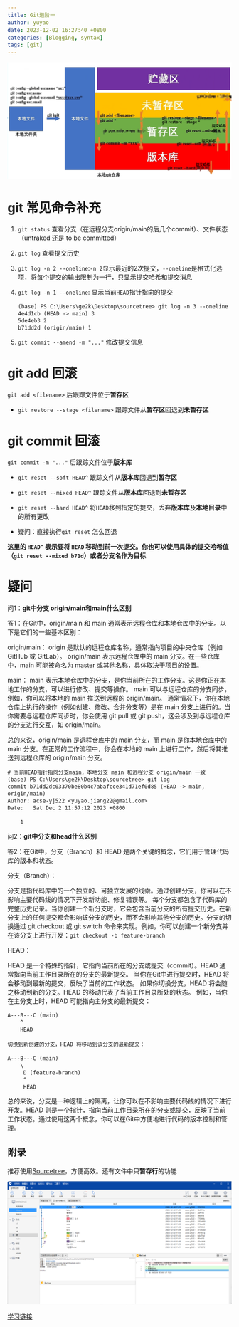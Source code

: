 ```yaml
---
title: Git进阶一
author: yuyao
date: 2023-12-02 16:27:40 +0800
categories: [Blogging, syntax]
tags: [git]
---
```


![intro.png](https://raw.githubusercontent.com/acse-yj522/acse-yj522.github.io/main/_posts/figures/231202intro.png)

# git 常见命令补充

1. `git status` 查看分支（在远程分支origin/main的后几个commit）、文件状态（untraked 还是 to be committed）

2. `git log` 查看提交历史

3. `git log -n 2 --oneline`:`-n 2`显示最近的2次提交，`--oneline`是格式化选项，将每个提交的输出限制为一行，只显示提交哈希和提交消息

4. `git log -n 1 --oneline`: 显示当前`HEAD`指针指向的提交

    ```shell
    (base) PS C:\Users\ge2k\Desktop\sourcetree> git log -n 3 --oneline
    4e4d1cb (HEAD -> main) 3
    5de4eb3 2
    b71dd2d (origin/main) 1
    ```

5. `git commit --amend -m "..."` 修改提交信息


# git add 回滚
`git add <filename>` 后跟踪文件位于**暂存区**

- `git restore --stage <filename>` 跟踪文件从**暂存区**回退到**未暂存区**


# git commit 回滚

`git commit -m "..."` 后跟踪文件位于**版本库**

- `git reset --soft HEAD^` 跟踪文件从**版本库**回退到**暂存区**

- `git reset --mixed HEAD^` 跟踪文件从**版本库**回退到**未暂存区**

- `git reset --hard HEAD^` 将`HEAD`移到指定的提交，丢弃**版本库**及**本地目录**中的所有更改

- 疑问：直接执行`git reset` 怎么回退

**这里的 `HEAD^` 表示要将 `HEAD` 移动到前一次提交。你也可以使用具体的提交哈希值（`git reset --mixed b71d`）或者分支名作为目标**


# 疑问

问1：**git中分支 origin/main和main什么区别**

答1：在Git中，origin/main 和 main 通常表示远程仓库和本地仓库中的分支。以下是它们的一些基本区别：

origin/main：
origin 是默认的远程仓库名称，通常指向项目的中央仓库（例如 GitHub 或 GitLab）。
origin/main 表示远程仓库中的 main 分支。在一些仓库中，main 可能被命名为 master 或其他名称，具体取决于项目的设置。

main：
main 表示本地仓库中的分支，是你当前所在的工作分支。这是你正在本地工作的分支，可以进行修改、提交等操作。
main 可以与远程仓库的分支同步，例如，你可以将本地的 main 推送到远程的 origin/main。
通常情况下，你在本地仓库上执行的操作（例如创建、修改、合并分支等）是在 main 分支上进行的。当你需要与远程仓库同步时，你会使用 git pull 或 git push，这会涉及到与远程仓库的分支进行交互，如 origin/main。

总的来说，origin/main 是远程仓库中的 main 分支，而 main 是你本地仓库中的 main 分支。在正常的工作流程中，你会在本地的 main 上进行工作，然后将其推送到远程仓库的 origin/main 分支。

```shell
# 当前HEAD指针指向分支main，本地分支 main 和远程分支 origin/main 一致
(base) PS C:\Users\ge2k\Desktop\sourcetree> git log
commit b71dd2dc03370be80b4c7abafcce341d71ef0d85 (HEAD -> main, origin/main)
Author: acse-yj522 <yuyao.jiang22@gmail.com>
Date:   Sat Dec 2 11:57:12 2023 +0800

    1
```

问2：**git中分支和head什么区别**

答2：在Git中，分支（Branch）和 HEAD 是两个关键的概念，它们用于管理代码库的版本和状态。

分支（Branch）：

分支是指代码库中的一个独立的、可独立发展的线索。通过创建分支，你可以在不影响主要代码线的情况下开发新功能、修复错误等。
每个分支都包含了代码库的完整历史记录。当你创建一个新分支时，它会包含当前分支的所有提交历史。在新分支上的任何提交都会影响该分支的历史，而不会影响其他分支的历史。分支的切换通过 git checkout 或 git switch 命令来实现。例如，你可以创建一个新分支并在该分支上进行开发：`git checkout -b feature-branch`

HEAD：

HEAD 是一个特殊的指针，它指向当前所在的分支或提交（commit）。HEAD 通常指向当前工作目录所在的分支的最新提交。
当你在Git中进行提交时，HEAD 将会移动到最新的提交，反映了当前的工作状态。
如果你切换分支，HEAD 将会随之移动到新的分支。HEAD 的移动代表了当前工作目录所处的状态。
例如，当你在主分支上时，HEAD 可能指向主分支的最新提交：

```
A---B---C (main)
    ^
    HEAD

切换到新创建的分支，HEAD 将移动到该分支的最新提交：

A---B---C (main)
    \
     D (feature-branch)
     ^
     HEAD
```

总的来说，分支是一种逻辑上的隔离，让你可以在不影响主要代码线的情况下进行开发。HEAD 则是一个指针，指向当前工作目录所在的分支或提交，反映了当前工作状态。通过使用这两个概念，你可以在Git中方便地进行代码的版本控制和管理。

## 附录

推荐使用[Sourcetree](https://www.sourcetreeapp.com/)，方便高效。还有文件中只**暂存行**的功能

![sourcetree.png](https://raw.githubusercontent.com/acse-yj522/acse-yj522.github.io/main/_posts/figures/231202sourcetree.png)

[学习链接](https://www.bilibili.com/video/BV1iu4y157Cz/?spm_id_from=333.788&vd_source=890879be0041154ef8107bc3fadcc7c4)